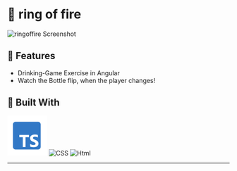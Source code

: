 # :wine_glass: ring of fire

![ringoffire Screenshot](img/screenshot.avif)

## :sunflower: Features

- Drinking-Game Exercise in Angular
- Watch the Bottle flip, when the player changes!



## :toolbox: Built With

![Typescript](src/assets/img/typescript.png)
![CSS](img/css.png)
![Html](img/html.png)

---
